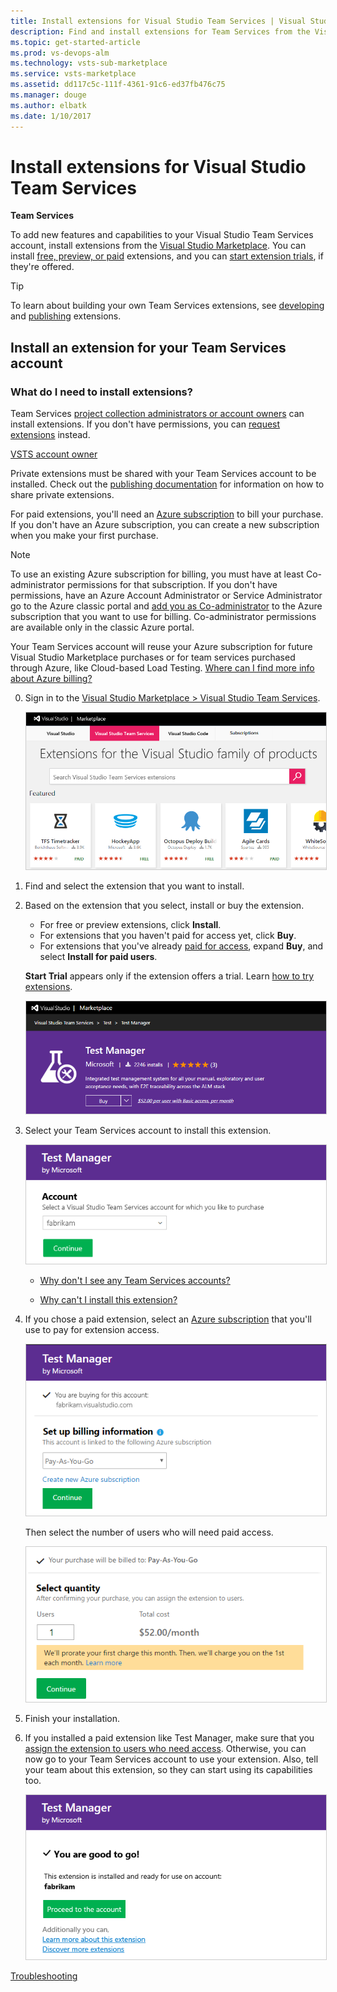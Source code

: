 ```yaml
---
title: Install extensions for Visual Studio Team Services | Visual Studio Team Services (Visual Studio Online)
description: Find and install extensions for Team Services from the Visual Studio Marketplace
ms.topic: get-started-article
ms.prod: vs-devops-alm
ms.technology: vsts-sub-marketplace
ms.service: vsts-marketplace
ms.assetid: dd117c5c-111f-4361-91c6-ed37fb476c75 
ms.manager: douge
ms.author: elbatk
ms.date: 1/10/2017
---
```


# Install extensions for Visual Studio Team Services

**Team Services**

To add new features and capabilities to your Visual Studio Team Services account, 
install extensions from the [Visual Studio Marketplace](https://marketplace.visualstudio.com/vsts). 
You can install [free, preview, or paid](#difference) extensions, 
and you can [start extension trials](https://www.visualstudio.com/docs/setup-admin/team-services/try-additional-features-vs), 
if they're offered. 

> [!TIP]
> To learn about building your own Team Services extensions, 
> see [developing](http://aka.ms/vsoextensions) and 
> [publishing](http://aka.ms/vsmarketplace-publish) extensions.

<a name="install-extension"></a>
## Install an extension for your Team Services account

### What do I need to install extensions?
Team Services [project collection administrators or account owners](#find-owner) can install extensions. If you don't have permissions, 
you can [request extensions](request-vsts-extension.md) instead. 

[VSTS account owner](../accounts/change-account-ownership-vs.md#Q&A)

Private extensions must be shared with your Team Services account to be installed. Check out the
[publishing documentation](../extend/publish/overview.md#upload) for information on how to share private extensions.

For paid extensions, you'll need an [Azure subscription](https://azure.microsoft.com/en-us/pricing/purchase-options/) 
to bill your purchase. If you don't have an Azure subscription, you can create a new subscription when you make your first purchase. 

> [!NOTE]
> To use an existing Azure subscription for billing,
> you must have at least Co-administrator permissions for that subscription. 
> If you don't have permissions, have an Azure Account Administrator 
> or Service Administrator go to the Azure classic portal and 
> [add you as Co-administrator](https://docs.microsoft.com/en-us/azure/billing-add-change-azure-subscription-administrator) 
> to the Azure subscription that you want to use for billing. 
> Co-administrator permissions are available only in the classic Azure portal.

Your Team Services account will reuse your Azure subscription 
for future Visual Studio Marketplace purchases 
or for team services purchased through Azure, 
like Cloud-based Load Testing.
[Where can I find more info about Azure billing?](#billing)

0.  Sign in to the [Visual Studio Marketplace > Visual Studio Team Services](https://marketplace.visualstudio.com/vsts).
	
	<img alt="Visual Studio Marketplace" src="_img/get-vsts-extensions/marketplace.png" style="border: 1px solid #CCCCCC" />

0.	Find and select the extension that you want to install.

0.	Based on the extension that you select, 
install or buy the extension.
	
	*	For free or preview extensions, click **Install**.
	*	For extensions that you haven't paid for access yet, click **Buy**.
	*	For extensions that you've already [paid for access](#paid-access), 
	expand **Buy**, and select **Install for paid users**. 

	**Start Trial** appears only if the extension offers a trial. 
	Learn [how to try extensions](https://www.visualstudio.com/docs/setup-admin/team-services/try-additional-features-vs).

	<img alt="Install or buy the extension" src="_img/get-vsts-extensions/test-manager-extension.png" style="border: 1px solid #CCCCCC" />

0.  Select your Team Services account to install this extension. 

	<img alt="Select Team Services account for this extension" src="_img/get-vsts-extensions/account.png" style="border: 1px solid #CCCCCC" />

	*	[Why don't I see any Team Services accounts?](#no-accounts) 

	*	[Why can't I install this extension?](#no-permissions) 

0.	If you chose a paid extension, 
select an [Azure subscription](https://azure.microsoft.com/en-us/pricing/purchase-options/) 
that you'll use to pay for extension access.
	
	<img alt="For paid extensions, select an Azure subscription for billing" src="_img/get-vsts-extensions/select-azure-sub.png" style="border: 1px solid #CCCCCC" />

	Then select the number of users who will need paid access.

	<img alt="Select number of users who need paid extension access" src="_img/get-vsts-extensions/select-paid-users.png" style="border: 1px solid #CCCCCC" />

0.	Finish your installation. 

0.	If you installed a paid extension like Test Manager, 
make sure that you [assign the extension to users who need access](assign-paid-extensions.md).
Otherwise, you can now go to your Team Services account to use your extension. 
Also, tell your team about this extension, so they can start using its capabilities too.

	<img alt="Extension installed" src="_img/get-vsts-extensions/go-to-account.png" style="border: 1px solid #CCCCCC" />

[Troubleshooting](faq-extensions.md)
